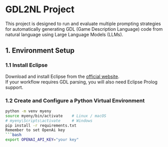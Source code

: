 # GDL2NL Project

This project is designed to run and evaluate multiple prompting strategies for automatically generating GDL (Game Description Language) code from natural language using Large Language Models (LLMs).

## 1. Environment Setup

### 1.1 Install Eclipse
Download and install Eclipse from the [official website](https://www.eclipse.org/downloads/).  
If your workflow requires GDL parsing, you will also need Eclipse Prolog support.

### 1.2 Create and Configure a Python Virtual Environment
```bash
python -m venv myeny
source myeny/bin/activate    # Linux / macOS
# myeny\Scripts\activate     # Windows
pip install -r requirements.txt
Remember to set OpenAi key
```bash
export OPENAI_API_KEY="your key"
